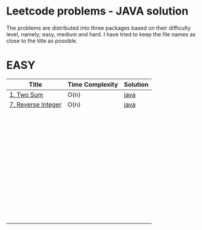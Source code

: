 Leetcode problems - JAVA solution
====================

The problems are distributed into three packages based on their difficulty level, namely; easy, medium and hard. I have tried to keep the file names as close to the title as possible.

EASY
======
| Title | Time Complexity | Solution |
| ----- | --------------- | -------- |
| [1. Two Sum](https://leetcode.com/problems/two-sum) | O(n) | [java](https://github.com/wdydev/leetcode/blob/master/leetcode/easy/TwoSum.java)
|[7. Reverse Integer](https://leetcode.com/problems/reverse-integer/)|O(n)|[java](https://github.com/wdydev/leetcode/blob/master/leetcode/easy/ReverseInteger.java)|
|[]()||[]()|
|[]()||[]()|
|[]()||[]()|
|[]()||[]()|
|[]()||[]()|
|[]()||[]()|
|[]()||[]()|
|[]()||[]()|
|[]()||[]()|
|[]()||[]()|
|[]()||[]()|
|[]()||[]()|
|[]()||[]()|
|[]()||[]()|
|[]()||[]()|
|[]()||[]()|
|[]()||[]()|
|[]()||[]()|
|[]()||[]()|
|[]()||[]()|
|[]()||[]()|
|[]()||[]()|
|[]()||[]()|
|[]()||[]()|
|[]()||[]()|
|[]()||[]()|
|[]()||[]()|
|[]()||[]()|
|[]()||[]()|
|[]()||[]()|
|[]()||[]()|
|[]()||[]()|
|[]()||[]()|
|[]()||[]()|
|[]()||[]()|
|[]()||[]()|
|[]()||[]()|
|[]()||[]()|
|[]()||[]()|
|[]()||[]()|
|[]()||[]()|
|[]()||[]()|
|[]()||[]()|
|[]()||[]()|
|[]()||[]()|
|[]()||[]()|
|[]()||[]()|
|[]()||[]()|
|[]()||[]()|
|[]()||[]()|